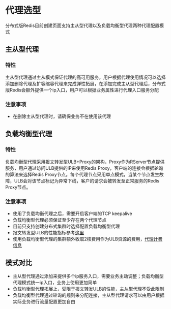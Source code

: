 # 代理选型

分布式版Redis目前创建页面支持主从型代理以及负载均衡型代理两种代理配置模式

## 主从型代理

### 特性
主从型代理通过主从模式保证代理的高可用服务，用户根据代理使用情况可以选择添加删除代理及扩容缩容代理来完成弹性拓展，在添加完成主从型代理后，分布式版Redis会额外提供一个ip入口，用户可以根据业务属性进行代理入口服务分配


### 注意事项
- 在删除主从型代理时，请确保业务不在使用该代理


## 负载均衡型代理

### 特性
负载均衡型代理采用报文转发型ULB+Proxy的架构，Proxy作为RServer节点提供服务，用户通过访问ULB提供的IP来使用Redis Proxy，客户端的连接会根据轮询的算法来选择Redis Proxy节点。每个代理节点采用单点模式，当某个节点发生故障，ULB会对该节点标记为异常下线，客户的请求会被转发至正常服务的Redis Proxy节点。


### 注意事项
- 使用了负载均衡代理之后，需要开启客户端的TCP keepalive
- 负载均衡型代理必须保证至少存在两个代理节点
- 目前只支持创建分布式集群时选择配置负载均衡型代理
- 报文转发型ULB的性能指标参考[这里](https://docs.ucloud.cn/ulb/intro/performance)
- 使用负载均衡型代理的集群额外收取2核费用作为ULB资源的费用，[代理计费信息](https://docs.ucloud.cn/uredis/price?id=nvme%e6%88%96ssd%e5%88%86%e5%b8%83%e5%bc%8f%e7%89%88redis%e8%b4%9f%e8%bd%bd%e5%9d%87%e8%a1%a1%e5%9e%8b%e4%bb%a3%e7%90%86%e4%bb%b7%e6%a0%bc)



## 模式对比

- 主从型代理通过添加来提供多个ip服务入口，需要业务主动调整；负载均衡型代理模式统一ip入口，业务上使用更加简单
- 负载均衡型代理拓展上，受限于报文转发ULB的性能，主从型代理不受此限制
- 负载均衡型代理通过轮询的规则来分配连接，主从型代理请求可以由用户根据实际业务进行流量配置更加自由